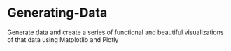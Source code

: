 # Generating-Data
Generate data and create a series of functional and beautiful visualizations of that data using Matplotlib and Plotly
